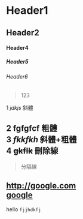 # Header1
## Header2

#### Header4
##### Header5
###### Header6

 >123


 1 *jdkjs*       斜體

 2 **fgfgfcf**   粗體  
 3 ***fkkfkh***  斜體+粗體  
 4 ~~gkflk~~     刪除線  
--- 
> 分隔線

<http://google.com>  
[google](http://google.com)
---
hello `fjjhdkfj`